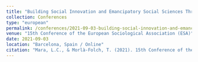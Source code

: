 ```yaml
---
title: "Building Social Innovation and Emancipatory Social Sciences Through the Case of the Mondragon Corporation"
collection: Conferences
type: "european"
permalink: /conferences/2021-09-03-building-social-innovation-and-emancipatory-social-sciences
venue: "15th Conference of the European Sociological Association (ESA)"
date: 2021-09-03
location: "Barcelona, Spain / Online"
citation: "Mara, L.C., & Morlà-Folch, T. (2021). 15th Conference of the European Sociological Association (ESA). Building Social Innovation and Emancipatory Social Sciences Through the Case of the Mondragon Corporation (31 agost – 3 setembre)"
---
```

